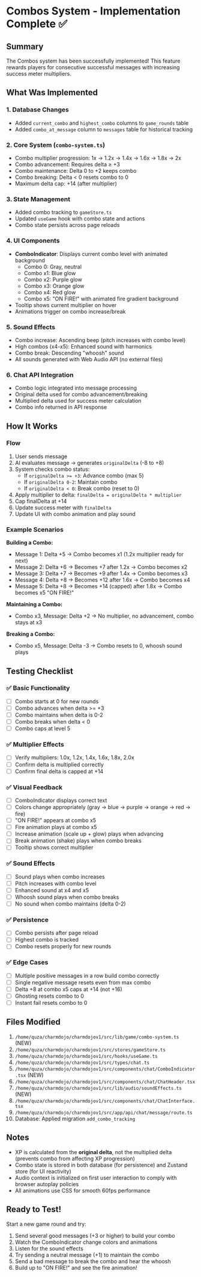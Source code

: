# Combos System - Implementation Complete ✅

## Summary

The Combos system has been successfully implemented! This feature rewards players for consecutive successful messages with increasing success meter multipliers.

## What Was Implemented

### 1. Database Changes
- Added `current_combo` and `highest_combo` columns to `game_rounds` table
- Added `combo_at_message` column to `messages` table for historical tracking

### 2. Core System (`combo-system.ts`)
- Combo multiplier progression: 1x → 1.2x → 1.4x → 1.6x → 1.8x → 2x
- Combo advancement: Requires delta ≥ +3
- Combo maintenance: Delta 0 to +2 keeps combo
- Combo breaking: Delta < 0 resets combo to 0
- Maximum delta cap: +14 (after multiplier)

### 3. State Management
- Added combo tracking to `gameStore.ts`
- Updated `useGame` hook with combo state and actions
- Combo state persists across page reloads

### 4. UI Components
- **ComboIndicator**: Displays current combo level with animated background
  - Combo 0: Gray, neutral
  - Combo x1: Blue glow
  - Combo x2: Purple glow
  - Combo x3: Orange glow
  - Combo x4: Red glow
  - Combo x5: "ON FIRE!" with animated fire gradient background
- Tooltip shows current multiplier on hover
- Animations trigger on combo increase/break

### 5. Sound Effects
- Combo increase: Ascending beep (pitch increases with combo level)
- High combos (x4-x5): Enhanced sound with harmonics
- Combo break: Descending "whoosh" sound
- All sounds generated with Web Audio API (no external files)

### 6. Chat API Integration
- Combo logic integrated into message processing
- Original delta used for combo advancement/breaking
- Multiplied delta used for success meter calculation
- Combo info returned in API response

## How It Works

### Flow
1. User sends message
2. AI evaluates message → generates `originalDelta` (-8 to +8)
3. System checks combo status:
   - If `originalDelta >= +3`: Advance combo (max 5)
   - If `originalDelta 0-2`: Maintain combo
   - If `originalDelta < 0`: Break combo (reset to 0)
4. Apply multiplier to delta: `finalDelta = originalDelta * multiplier`
5. Cap finalDelta at +14
6. Update success meter with `finalDelta`
7. Update UI with combo animation and play sound

### Example Scenarios

**Building a Combo:**
- Message 1: Delta +5 → Combo becomes x1 (1.2x multiplier ready for next)
- Message 2: Delta +6 → Becomes +7 after 1.2x → Combo becomes x2
- Message 3: Delta +7 → Becomes +9 after 1.4x → Combo becomes x3
- Message 4: Delta +8 → Becomes +12 after 1.6x → Combo becomes x4
- Message 5: Delta +8 → Becomes +14 (capped) after 1.8x → Combo becomes x5 "ON FIRE!"

**Maintaining a Combo:**
- Combo x3, Message: Delta +2 → No multiplier, no advancement, combo stays at x3

**Breaking a Combo:**
- Combo x5, Message: Delta -3 → Combo resets to 0, whoosh sound plays

## Testing Checklist

### ✅ Basic Functionality
- [ ] Combo starts at 0 for new rounds
- [ ] Combo advances when delta >= +3
- [ ] Combo maintains when delta is 0-2
- [ ] Combo breaks when delta < 0
- [ ] Combo caps at level 5

### ✅ Multiplier Effects
- [ ] Verify multipliers: 1.0x, 1.2x, 1.4x, 1.6x, 1.8x, 2.0x
- [ ] Confirm delta is multiplied correctly
- [ ] Confirm final delta is capped at +14

### ✅ Visual Feedback
- [ ] ComboIndicator displays correct text
- [ ] Colors change appropriately (gray → blue → purple → orange → red → fire)
- [ ] "ON FIRE!" appears at combo x5
- [ ] Fire animation plays at combo x5
- [ ] Increase animation (scale up + glow) plays when advancing
- [ ] Break animation (shake) plays when combo breaks
- [ ] Tooltip shows correct multiplier

### ✅ Sound Effects
- [ ] Sound plays when combo increases
- [ ] Pitch increases with combo level
- [ ] Enhanced sound at x4 and x5
- [ ] Whoosh sound plays when combo breaks
- [ ] No sound when combo maintains (delta 0-2)

### ✅ Persistence
- [ ] Combo persists after page reload
- [ ] Highest combo is tracked
- [ ] Combo resets properly for new rounds

### ✅ Edge Cases
- [ ] Multiple positive messages in a row build combo correctly
- [ ] Single negative message resets even from max combo
- [ ] Delta +8 at combo x5 caps at +14 (not +16)
- [ ] Ghosting resets combo to 0
- [ ] Instant fail resets combo to 0

## Files Modified

1. `/home/quza/charmdojo/charmdojov1/src/lib/game/combo-system.ts` (NEW)
2. `/home/quza/charmdojo/charmdojov1/src/stores/gameStore.ts`
3. `/home/quza/charmdojo/charmdojov1/src/hooks/useGame.ts`
4. `/home/quza/charmdojo/charmdojov1/src/types/chat.ts`
5. `/home/quza/charmdojo/charmdojov1/src/components/chat/ComboIndicator.tsx` (NEW)
6. `/home/quza/charmdojo/charmdojov1/src/components/chat/ChatHeader.tsx`
7. `/home/quza/charmdojo/charmdojov1/src/lib/audio/soundEffects.ts` (NEW)
8. `/home/quza/charmdojo/charmdojov1/src/components/chat/ChatInterface.tsx`
9. `/home/quza/charmdojo/charmdojov1/src/app/api/chat/message/route.ts`
10. Database: Applied migration `add_combo_tracking`

## Notes

- XP is calculated from the **original delta**, not the multiplied delta (prevents combo from affecting XP progression)
- Combo state is stored in both database (for persistence) and Zustand store (for UI reactivity)
- Audio context is initialized on first user interaction to comply with browser autoplay policies
- All animations use CSS for smooth 60fps performance

## Ready to Test!

Start a new game round and try:
1. Send several good messages (+3 or higher) to build your combo
2. Watch the ComboIndicator change colors and animations
3. Listen for the sound effects
4. Try sending a neutral message (+1) to maintain the combo
5. Send a bad message to break the combo and hear the whoosh
6. Build up to "ON FIRE!" and see the fire animation!

